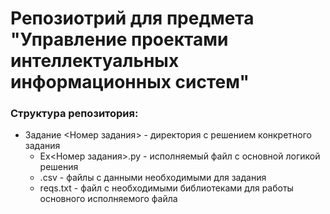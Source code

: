# Репозиотрий для предмета "Управление проектами интеллектуальных информационных систем"
### Структура репозитория:
* Задание <Номер задания> - директория с решением конкретного задания
  * Ex<Номер задания>.py - исполняемый файл с основной логикой решения
  * .csv - файлы с данными необходимыми для задания
  * reqs.txt - файл с необходимыми библиотеками для работы основного исполняемого файла
